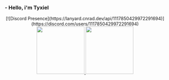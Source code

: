   ### - Hello, i'm Tyxiel
<div align="center">[![Discord Presence](https://lanyard.cnrad.dev/api/1117850429972291694)](https://discord.com/users/1117850429972291694)</div>

<div align="center">
  <a href="https://github.com/Tyxiel">
    <img height="150em" src="https://github-readme-stats.vercel.app/api?username=Tyxiel&show_icons=true&theme=dark&include_all_commits=true&count_private=true"/>
    <img height="150em" src="https://github-readme-stats.vercel.app/api/top-langs/?username=Tyxiel&layout=compact&langs_count=5&theme=dark"/>
<div>
